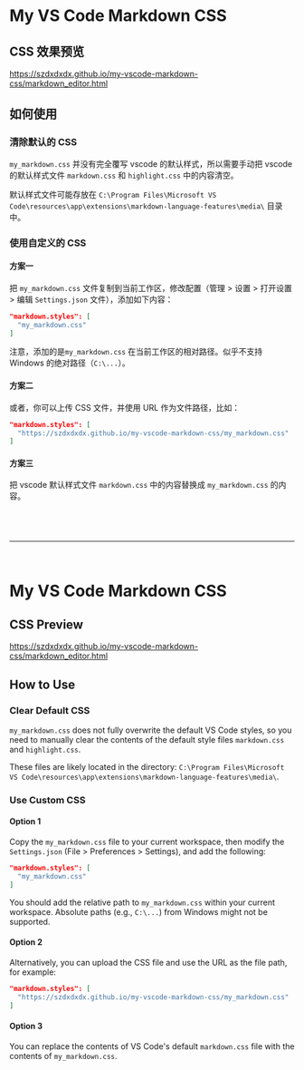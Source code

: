 
# My VS Code Markdown CSS

## CSS 效果预览

https://szdxdxdx.github.io/my-vscode-markdown-css/markdown_editor.html

## 如何使用

### 清除默认的 CSS

`my_markdown.css` 并没有完全覆写 vscode 的默认样式，所以需要手动把 vscode 的默认样式文件 `markdown.css` 和 `highlight.css` 中的内容清空。

默认样式文件可能存放在 `C:\Program Files\Microsoft VS Code\resources\app\extensions\markdown-language-features\media\` 目录中。

### 使用自定义的 CSS

#### 方案一

把 `my_markdown.css` 文件复制到当前工作区，修改配置（管理 > 设置 > 打开设置 > 编辑 `Settings.json` 文件），添加如下内容：

```json
"markdown.styles": [
  "my_markdown.css"
]
```

注意，添加的是`my_markdown.css` 在当前工作区的相对路径。似乎不支持 Windows 的绝对路径（`C:\...`）。

#### 方案二

或者，你可以上传 CSS 文件，并使用 URL 作为文件路径，比如：

```json
"markdown.styles": [
  "https://szdxdxdx.github.io/my-vscode-markdown-css/my_markdown.css"
]
```

#### 方案三

把 vscode 默认样式文件 `markdown.css` 中的内容替换成 `my_markdown.css` 的内容。

<hr style="margin: 5em 0;">

# My VS Code Markdown CSS

## CSS Preview

https://szdxdxdx.github.io/my-vscode-markdown-css/markdown_editor.html

## How to Use

### Clear Default CSS

`my_markdown.css` does not fully overwrite the default VS Code styles, so you need to manually clear the contents of the default style files `markdown.css` and `highlight.css`.

These files are likely located in the directory: `C:\Program Files\Microsoft VS Code\resources\app\extensions\markdown-language-features\media\`.

### Use Custom CSS

#### Option 1

Copy the `my_markdown.css` file to your current workspace, then modify the `Settings.json` (File > Preferences > Settings), and add the following:

```json
"markdown.styles": [
  "my_markdown.css"
]
```

You should add the relative path to `my_markdown.css` within your current workspace. Absolute paths (e.g., `C:\...`) from Windows might not be supported.

#### Option 2

Alternatively, you can upload the CSS file and use the URL as the file path, for example:

```json
"markdown.styles": [
  "https://szdxdxdx.github.io/my-vscode-markdown-css/my_markdown.css"
]
```

#### Option 3

You can replace the contents of VS Code's default `markdown.css` file with the contents of `my_markdown.css`.
